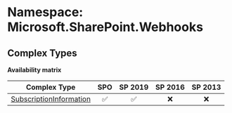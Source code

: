# Namespace: Microsoft.SharePoint.Webhooks

## Complex Types

**Availability matrix**

Complex Type | SPO | SP 2019 | SP 2016 | SP 2013
----------|:---:|:-------:|:-------:|:-------:
[SubscriptionInformation](./ComplexTypes/SubscriptionInformation.md) | ✅ | ✅ | ❌ | ❌